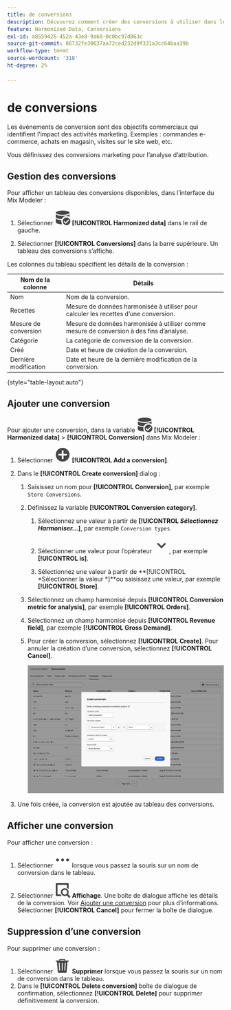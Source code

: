 ```yaml
---
title: de conversions
description: Découvrez comment créer des conversions à utiliser dans le cadre de l’harmonisation de vos données dans Mix Modeler.
feature: Harmonized Data, Conversions
exl-id: a8559426-452a-43e8-9a60-0c0bc97d863c
source-git-commit: 86732fe30637aa72ced232d9f331a3cc64baa39b
workflow-type: tm+mt
source-wordcount: '318'
ht-degree: 2%

---
```


# de conversions

Les événements de conversion sont des objectifs commerciaux qui identifient l’impact des activités marketing. Exemples : commandes e-commerce, achats en magasin, visites sur le site web, etc.

Vous définissez des conversions marketing pour l’analyse d’attribution.

## Gestion des conversions

Pour afficher un tableau des conversions disponibles, dans l’interface du Mix Modeler :

1. Sélectionner ![DataSearch](../assets/icons/DataCheck.svg) **[!UICONTROL Harmonized data]** dans le rail de gauche.

1. Sélectionner **[!UICONTROL Conversions]** dans la barre supérieure. Un tableau des conversions s’affiche.

Les colonnes du tableau spécifient les détails de la conversion :

| Nom de la colonne | Détails |
| --- | ---|
| Nom | Nom de la conversion. |
| Recettes | Mesure de données harmonisée à utiliser pour calculer les recettes d’une conversion. |
| Mesure de conversion | Mesure de données harmonisée à utiliser comme mesure de conversion à des fins d’analyse. |
| Catégorie | La catégorie de conversion de la conversion. |
| Créé | Date et heure de création de la conversion. |
| Dernière modification | Date et heure de la dernière modification de la conversion. |

{style="table-layout:auto"}

## Ajouter une conversion

Pour ajouter une conversion, dans la variable ![DataSearch](../assets/icons/DataCheck.svg) **[!UICONTROL Harmonized data]** > **[!UICONTROL Conversion]** dans Mix Modeler :

1. Sélectionner ![Ajouter](../assets/icons/AddCircle.svg) **[!UICONTROL Add a conversion]**.

1. Dans le **[!UICONTROL Create conversion]** dialog :

   1. Saisissez un nom pour **[!UICONTROL Conversion]**, par exemple `Store Conversions`.

   1. Définissez la variable **[!UICONTROL Conversion category]**.

      1. Sélectionnez une valeur à partir de **[!UICONTROL *Sélectionnez Harmoniser...*]**, par exemple `Conversion types`.

      1. Sélectionner une valeur pour l’opérateur ![Chevron](../assets/icons/ChevronDown.svg), par exemple **[!UICONTROL is]**.

      1. Sélectionnez une valeur à partir de **[!UICONTROL *Sélectionner la valeur *]**ou saisissez une valeur, par exemple **[!UICONTROL Store]**.

   1. Sélectionnez un champ harmonisé depuis **[!UICONTROL Conversion metric for analysis]**, par exemple **[!UICONTROL Orders]**.

   1. Sélectionnez un champ harmonisé depuis **[!UICONTROL Revenue field]**, par exemple **[!UICONTROL Gross Demand]**.

   1. Pour créer la conversion, sélectionnez **[!UICONTROL Create]**. Pour annuler la création d’une conversion, sélectionnez **[!UICONTROL Cancel]**.

      ![Texte de remplacement](../assets/create-conversion.png)

1. Une fois créée, la conversion est ajoutée au tableau des conversions.


## Afficher une conversion

Pour afficher une conversion :

1. Sélectionner ![Plus](../assets/icons/More.svg) lorsque vous passez la souris sur un nom de conversion dans le tableau.

1. Sélectionner ![Affichage](../assets/icons/ViewDetail.svg) **Affichage**. Une boîte de dialogue affiche les détails de la conversion. Voir [Ajouter une conversion](#add-a-conversion) pour plus d’informations. Sélectionner **[!UICONTROL Cancel]** pour fermer la boîte de dialogue.


## Suppression d’une conversion

Pour supprimer une conversion :

1. Sélectionner ![Supprimer](../assets/icons/Delete.svg) **Supprimer** lorsque vous passez la souris sur un nom de conversion dans le tableau.
1. Dans le **[!UICONTROL Delete conversion]** boîte de dialogue de confirmation, sélectionnez **[!UICONTROL Delete]** pour supprimer définitivement la conversion.
